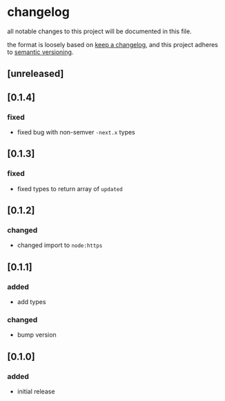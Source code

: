 # changelog

all notable changes to this project will be documented in this file.

the format is loosely based on [keep a changelog](https://keepachangelog.com/en/1.0.0/),
and this project adheres to [semantic versioning](https://semver.org/spec/v2.0.0.html).

## [unreleased]

## [0.1.4]

### fixed

- fixed bug with non-semver `-next.x` types

## [0.1.3]

### fixed

- fixed types to return array of `updated`

## [0.1.2]

### changed

- changed import to `node:https`

## [0.1.1]

### added

- add types

### changed

- bump version

## [0.1.0]

### added

- initial release
